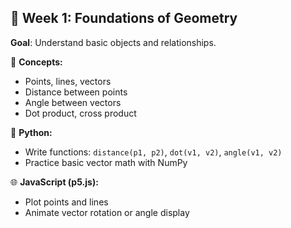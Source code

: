 ## 🔭 Week 1: Foundations of Geometry

**Goal**: Understand basic objects and relationships.

🧠 **Concepts:**
* Points, lines, vectors
* Distance between points
* Angle between vectors
* Dot product, cross product

🐍 **Python:**
* Write functions: `distance(p1, p2)`, `dot(v1, v2)`, `angle(v1, v2)`
* Practice basic vector math with NumPy

🌐 **JavaScript (p5.js):**
* Plot points and lines
* Animate vector rotation or angle display